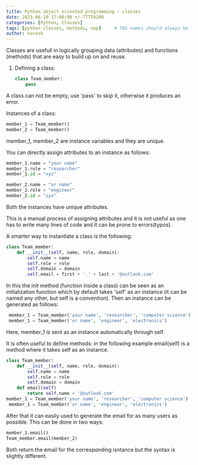 ```yaml
---
title: Python object oriented programming - classes
date: 2023-06-10 17:00:00 +/-TTTT0200
categories: [Python, Classes]
tags: [python classes, methods, oop]     # TAG names should always be lowercase
author: naresh
---
```


Classes are usefull in logically grouping data (attributes) and functions (methods) that are easy to build up on and reuse.

1. Defining a class:
    ``` python 
    class Team_member:
        pass
    ```
A class can not be empty, use 'pass' to skip it, otherwise it produces an error.

Instances of a class:

``` python
member_1 = Team_member()
member_2 = Team_member()
```

member_1, member_2 are instance variables and they are unique.

You can directly assign attributes to an instance as follows:

``` Python
member_1.name = "your name"
member_1.role = "researcher"
member_1.id = "xyz"

member_2.name = "ur name"
member_2.role = "engineer"
member_2.id = "zyx"
```
Both the instances have unique attributes.

This is a manual process of assigning attributes and it is not useful as one has to write many lines of code and it can be prone to errors(typos). 

A smarter way to instantiate a class is the following:

``` python
class Team_member:
    def __init__(self, name, role, domain):
        self.name = name
        self.role = role
        self.domain = domain
        self.email = first + '.' + last + '@outlook.com'
```
In this the init method (function inside a class) can be seen as an initialization function which by default takes 'self' as an instance (it can be named any other, but self is a convention). Then an instance can be generated as follows:

``` python
 member_1 = Team_member('your name', 'researcher', 'computer science')
 member_1 = Team_member('ur name', 'engineer', 'electronics')
```

Here, member_1 is sent as an instance automatically through self.

It is often useful to define methods: in the following example email(self) is a method where it takes self as an instance.

``` python
class Team_member:
    def __init__(self, name, role, domain):
        self.name = name
        self.role = role
        self.domain = domain
    def email(self)
        return self.name + '@outlook.com'
member_1 = Team_member('your name', 'researcher', 'computer science')
 member_1 = Team_member('ur name', 'engineer', 'electronics')
```
After that it can easily used to generate the email for as many users as possible. This can be done in two ways:

``` python
member_1.email()
Team_member.email(member_2)
```

Both return the email for the corresponding isntance but the syntax is slightly different.